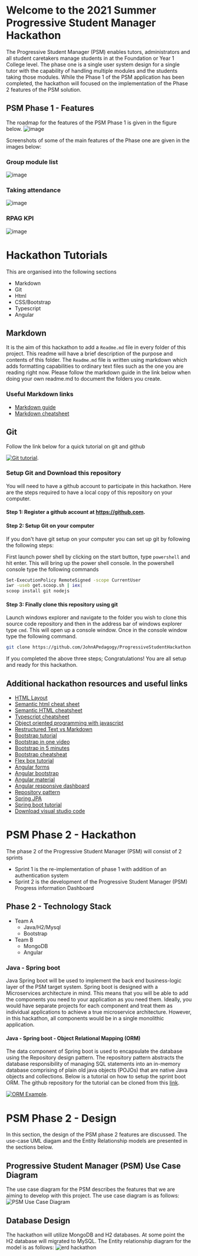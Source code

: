 # Welcome to the 2021 Summer Progressive Student Manager Hackathon
The Progressive Student Manager (PSM) enables tutors, administrators and all student caretakers manage students in at the Foundation or Year 1 College level.  The phase one is a single user system design for a single tutor with the capability of handling multiple modules and the students taking those modules.  While the Phase 1 of the PSM application has been completed, the hackathon will focused on the implementation of the Phase 2 features of the PSM solution.

## PSM Phase 1 - Features
The roadmap for the features of the PSM Phase 1 is given in the figure below.
![image](https://user-images.githubusercontent.com/54987004/128603463-61dd6c3f-ffe3-43aa-b000-43335eaed4f6.png)

Screenshots of some of the main features of the Phase one are given in the images below:
### Group module list
![image](https://user-images.githubusercontent.com/54987004/128603506-a161bfbb-0d35-4452-9044-07932e89ad92.png)
### Taking attendance
![image](https://user-images.githubusercontent.com/54987004/128603576-f80e82ca-1800-4e33-8bfb-7f93104d75d3.png)
### RPAG KPI
![image](https://user-images.githubusercontent.com/54987004/128603590-129a76ab-03f1-4613-a871-564ef102a205.png)

# Hackathon Tutorials
This are organised into the following sections
- Markdown
- Git
- Html
- CSS/Bootstrap
- Typescript
- Angular

## Markdown
It is the aim of this hackathon to add a `Readme.md` file in every folder of this project.  This readme will have a brief description of the purpose and contents of this folder.  The `Readme.md` file is written using markdown which adds formatting capabilities to ordinary text files such as the one you are reading right now.  Please follow the markdown guide in the link below when doing your own readme.md to document the folders you create.
### Useful Markdown links
- [Markdown guide](https://guides.github.com/features/mastering-markdown/)
- [Markdown cheatsheet](https://github.com/adam-p/markdown-here/wiki/Markdown-Cheatsheet#links)

## Git

Follow the link below for a quick tutorial on git and github

[![Git tutorial](https://img.youtube.com/vi/HkdAHXoRtos/0.jpg)](https://www.youtube.com/watch?v=HkdAHXoRtos).


### Setup Git and Download this repository
You will need to have a github account to participate in this hackathon.  Here are the steps required to have a local copy of this repository on your computer.
#### Step 1: Register a github account at https://github.com.
#### Step 2: Setup Git on your computer
If you don't have git setup on your computer you can set up git by following the following steps:

First launch power shell by clicking on the start button, type `powershell` and hit enter.  This will bring up the power shell console.  In the powershell console type the following commands
```bash
Set-ExecutionPolicy RemoteSigned -scope CurrentUser
iwr -useb get.scoop.sh | iex[
scoop install git nodejs
```
#### Step 3: Finally clone this repository using git
Launch windows explorer and navigate to the folder you wish to clone this source code repository and then in the address bar of windows explorer type `cmd`.  This will open up a console window.  Once in the console window type the following command.
```bash
git clone https://github.com/JohnAPedagogy/ProgressiveStudentHackathon.git
```
If you completed the above three steps; Congratulations!  You are all setup and ready for this hackathon.

## Additional hackathon resources and useful links
- [HTML Layout](https://www.geeksforgeeks.org/html-layout/)
- [Semantic html cheat sheet](https://learn-the-web.algonquindesign.ca/topics/html-semantics-cheat-sheet/)
- [Semantic HTML cheatsheet](https://www.w3schools.com/html/html5_semantic_elements.asp)
- [Typescript cheatsheet](https://devhints.io/typescript)
- [Object oriented programming with javascript](https://www.youtube.com/watch?v=PFmuCDHHpwk&list=WL&index=433)
- [Restructured Text vs Markdown](https://www.youtube.com/watch?v=v4eoYpCON_c)
- [Bootstrap tutorial](https://www.youtube.com/results?search_query=bootstrap+crash+course)
- [Bootstrap in one video](https://www.youtube.com/watch?v=gqOEoUR5RHg)
- [Bootstrap in 5 minutes](https://www.youtube.com/watch?v=yalxT0PEx8c)
- [Bootstrap cheatsheat](https://getbootstrap.com/docs/5.0/examples/cheatsheet/)
- [Flex box tutorial](https://www.youtube.com/watch?v=JJSoEo8JSnc)
- [Angular forms](https://www.youtube.com/watch?v=hAaoPOx_oIw&t=1017s)
- [Angular bootstrap](https://ng-bootstrap.github.io/#/getting-started)
- [Angular material](https://material.angular.io)
- [Angular responsive dashboard](https://www.youtube.com/watch?v=hAaoPOx_oIw&t=1017s)
- [Repository pattern](https://www.youtube.com/watch?v=rtXpYpZdOzM&t=8s)
- [Spring JPA](https://spring.io/guides/gs/accessing-data-rest/)
- [Spring boot tutorial](https://www.youtube.com/watch?v=vtPkZShrvXQ)
- [Download visual studio code](https://code.visualstudio.com/Download)

# PSM Phase 2 - Hackathon
The phase 2 of the Progressive Student Manager (PSM) will consist of 2 sprints
- Sprint 1 is the re-implementation of phase 1 with addition of an authentication system
- Sprint 2 is the development of the Progressive Student Manager (PSM) Progress information Dashboard

## Phase 2 - Technology Stack
- Team A
  - Java/H2/Mysql
  - Bootstrap
- Team B
  - MongoDB
  - Angular

### Java - Spring boot
Java Spring boot will be used to implement the back end business-logic layer of the PSM target system.  Spring boot is designed with a Microservices architecture in mind.  This means that you will be able to add the components you need to your application as you need them.  Ideally, you would have separate projects for each component and treat them as individual applications to achieve a true microservice architecture.  However, in this hackathon, all components would be in a single monolithic application.

#### Java - Spring boot - Object Relational Mapping (ORM)
The data component of Spring boot is used to encapsulate the database using the Repository design pattern.  The repository pattern abstracts the database responsibility of managing SQL statements into an in-memory database comprising of plain old java objects (POJOs) that are native Java objects and collections.  Below is a tutorial on how to setup the sprint boot ORM.  The github repository for the tutorial can be cloned from this [link](https://github.com/kriscfoster/Spring-Data-JPA-Relationships).

[![ORM Example](https://img.youtube.com/vi/f5bdUjEIbrg/0.jpg)](https://www.youtube.com/watch?v=f5bdUjEIbrg).

# PSM Phase 2 - Design
In this section, the design of the PSM phase 2 features are discussed.  The use-case UML diagam and the Entity Relationship models are presented in the sections below.

## Progressive Student Manager (PSM) Use Case Diagram 

The use case diagram for the PSM describes the features that we are aiming to develop with this project. The use case diagram is as follows:
![PSM Use Case Diagram](UseCaseHackathon.png)

## Database Design

The hackathon will utilize MongoDB and H2 databases.  At some point the H2 database will migrated to MySQL.  The Entity relationship diagram for the model is as follows:
![erd hackathon](https://github.com/JohnAPedagogy/ProgressiveStudentHackathon/blob/main/2021/mongodb/HackathonERD.png)

